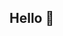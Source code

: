 ## Hello 👋

<!--
**camilaand06/camilaand06** is a ✨ _special_ ✨ repository because its `README.md` (this file) appears on your GitHub profile.

Here are some ideas to get you started:

- 🔭 I’m currently working on Alura 
- 🌱 I’m currently learning Github 
- 📫 How to reach me: ...
- ⚡ Fun fact: ...
-->
